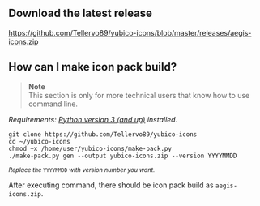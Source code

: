 ## Download the latest release
https://github.com/Tellervo89/yubico-icons/blob/master/releases/aegis-icons.zip

## How can I make icon pack build?

> **Note** \
> This section is only for more technical users that know how to use command line.

*Requirements: [Python version 3 (and up)](https://www.python.org/downloads/) installed.*

```
git clone https://github.com/Tellervo89/yubico-icons
cd ~/yubico-icons
chmod +x /home/user/yubico-icons/make-pack.py
./make-pack.py gen --output yubico-icons.zip --version YYYYMMDD
```
<sup><i>Replace the</i> <code>YYYYMMDD</code> <i>with version number you want.</i></sup>

After executing command, there should be icon pack build as `aegis-icons.zip`.
